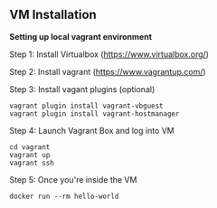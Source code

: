 ## VM Installation

**Setting up local vagrant environment**

Step 1: Install Virtualbox (https://www.virtualbox.org/)

Step 2: Install vagrant (https://www.vagrantup.com/)

Step 3: Install vagant plugins (optional)
```shell
vagrant plugin install vagrant-vbguest
vagrant plugin install vagrant-hostmanager
`````
 
Step 4: Launch Vagrant Box and log into VM
```shell
cd vagrant
vagrant up 
vagrant ssh
`````

Step 5: Once you're inside the VM
```shell
docker run --rm hello-world
```